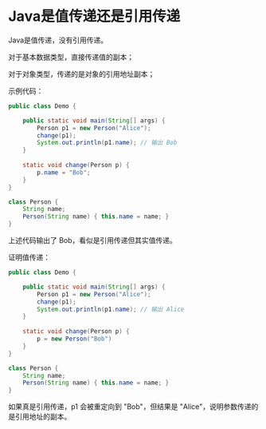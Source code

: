 # Java是值传递还是引用传递

Java是值传递，没有引用传递。

对于基本数据类型，直接传递值的副本；

对于对象类型，传递的是对象的引用地址副本；

示例代码：

```java
public class Demo {

    public static void main(String[] args) {
        Person p1 = new Person("Alice");
        change(p1);
        System.out.println(p1.name); // 输出 Bob
    }
    
    static void change(Person p) {
        p.name = "Bob";
    }
}

class Person {
    String name;
    Person(String name) { this.name = name; }
}
```

上述代码输出了 Bob，看似是引用传递但其实值传递。

证明值传递：

```java
public class Demo {

    public static void main(String[] args) {
        Person p1 = new Person("Alice");
        change(p1);
        System.out.println(p1.name); // 输出 Alice
    }
    
    static void change(Person p) {
        p = new Person("Bob")
    }
}

class Person {
    String name;
    Person(String name) { this.name = name; }
}
```

如果真是引用传递，p1 会被重定向到 "Bob"，但结果是 "Alice"，说明参数传递的是引用地址的副本。